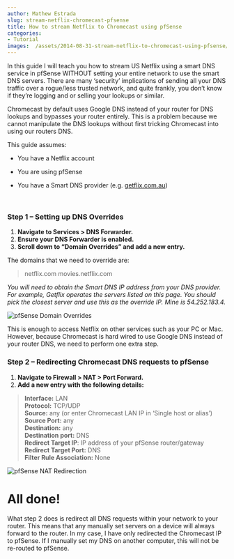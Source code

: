 ```yaml
---
author: Mathew Estrada
slug: stream-netflix-chromecast-pfsense
title: How to stream Netflix to Chromecast using pfSense
categories:
- Tutorial
images:  /assets/2014-08-31-stream-netflix-to-chromecast-using-pfsense/
---
```


In this guide I will teach you how to stream US Netflix using a smart DNS service in pfSense WITHOUT setting your entire network to use the smart DNS servers.
There are many ‘security’ implications of sending all your DNS traffic over a rogue/less trusted network, and quite frankly, you don’t know if they’re logging and or selling your lookups or similar.

Chromecast by default uses Google DNS instead of your router for DNS lookups and bypasses your router entirely. This is a problem because we cannot manipulate the DNS lookups without first tricking Chromecast into using our routers DNS.

This guide assumes:

- You have a Netflix account

- You are using pfSense

- You have a Smart DNS provider (e.g. [getflix.com.au](http://getflix.com.au/))

  ​



### Step 1 – Setting up DNS Overrides

1. **Navigate to Services > DNS Forwarder.**
2. **Ensure your DNS Forwarder is enabled.**
3. **Scroll down to “Domain Overrides” and add a new entry.**
   ​

The domains that we need to override are:

> netflix.com
> movies.netflix.com

*You will need to obtain the Smart DNS IP address from your DNS provider. For example, Getflix operates the servers listed on this page. You should pick the closest server and use this as the override IP. Mine is 54.252.183.4.*

![pfSense Domain Overrides]({{page.images}}domainoverride.png)

This is enough to access Netflix on other services such as your PC or Mac. However, because Chromecast is hard wired to use Google DNS instead of your router DNS, we need to perform one extra step.



### Step 2 – Redirecting Chromecast DNS requests to pfSense

1. **Navigate to Firewall > NAT > Port Forward.**
2. **Add a new entry with the following details:**

> **Interface:** LAN  
> **Protocol:** TCP/UDP  
> **Source:** any (or enter Chromecast LAN IP in ‘Single host or alias’)  
> **Source Port:** any  
> **Destination:** any  
> **Destination port:** DNS  
> **Redirect Target IP**: IP address of your pfSense router/gateway  
> **Redirect Target Port:** DNS  
> **Filter Rule Association:** None

 

![pfSense NAT Redirection]({{page.images}}nat.png)

 

# All done!

What step 2 does is redirect all DNS requests within your network to your router. This means that any manually set servers on a device will always forward to the router. In my case, I have only redirected the Chromecast IP to pfSense. If I manually set my DNS on another computer, this will not be re-routed to pfSense.